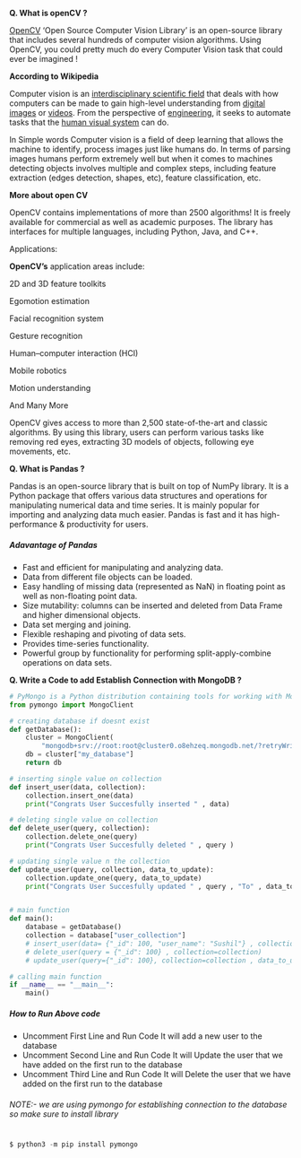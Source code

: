 
**Q. What is openCV ?**

[OpenCV](https://opencv.org/)  ‘Open Source Computer Vision Library’ is an open-source library that includes several hundreds of computer vision algorithms. Using OpenCV, you could pretty much do every Computer Vision task that could ever be imagined !

**According to Wikipedia**

Computer vision is an [interdisciplinary scientific field](https://en.wikipedia.org/wiki/Interdisciplinarity) that deals with how computers can be made to gain high-level understanding from [digital images](https://en.wikipedia.org/wiki/Digital_image) or [videos](https://en.wikipedia.org/wiki/Video). From the perspective of [engineering](https://en.wikipedia.org/wiki/Engineering), it seeks to automate tasks that the [human visual system](https://en.wikipedia.org/wiki/Human_visual_system) can do.

In Simple words Computer vision is a field of deep learning that allows the machine to identify, process images just like humans do. In terms of parsing images humans perform extremely well but when it comes to machines detecting objects involves multiple and complex steps, including feature extraction (edges detection, shapes, etc), feature classification, etc.

**More about open CV**

OpenCV contains implementations of more than 2500 algorithms! It is freely available for commercial as well as academic purposes. The library has interfaces for multiple languages, including Python, Java, and C++.

Applications:

**OpenCV’s** application areas include:

2D and 3D feature toolkits

Egomotion estimation

Facial recognition system

Gesture recognition

Human–computer interaction (HCI)

Mobile robotics

Motion understanding

And Many More

OpenCV gives access to more than 2,500 state-of-the-art and classic algorithms. By using this library, users can perform various tasks like removing red eyes, extracting 3D models of objects, following eye movements, etc.

**Q. What is Pandas ?**

Pandas is an open-source library that is built on top of NumPy library. It is a Python package that offers various data structures and operations for manipulating numerical data and time series. It is mainly popular for importing and analyzing data much easier. Pandas is fast and it has high-performance & productivity for users.
##### Adavantage of Pandas
- Fast and efficient for manipulating and analyzing data.
- Data from different file objects can be loaded.
- Easy handling of missing data (represented as NaN) in floating point as well as non-floating point data.
- Size mutability: columns can be inserted and deleted from Data Frame and higher dimensional objects.
- Data set merging and joining.
- Flexible reshaping and pivoting of data sets.
- Provides time-series functionality.
- Powerful group by functionality for performing split-apply-combine operations on data sets.

**Q. Write a Code to add Establish Connection with MongoDB ?**

```python
# PyMongo is a Python distribution containing tools for working with MongoDB
from pymongo import MongoClient

# creating database if doesnt exist
def getDatabase():
    cluster = MongoClient(
        "mongodb+srv://root:root@cluster0.o8ehzeq.mongodb.net/?retryWrites=true&w=majority")
    db = cluster["my_database"]
    return db

# inserting single value on collection
def insert_user(data, collection):
    collection.insert_one(data)
    print("Congrats User Succesfully inserted " , data)

# deleting single value on collection
def delete_user(query, collection):
    collection.delete_one(query)
    print("Congrats User Succesfully deleted " , query )

# updating single value n the collection
def update_user(query, collection, data_to_update):
    collection.update_one(query, data_to_update)
    print("Congrats User Succesfully updated " , query , "To" , data_to_update )


# main function 
def main():
    database = getDatabase()
    collection = database["user_collection"]
    # insert_user(data= {"_id": 100, "user_name": "Sushil"} , collection=collection)
    # delete_user(query = {"_id": 100} , collection=collection)
    # update_user(query={"_id": 100}, collection=collection , data_to_update= {"$set" : {"user_name" : "Gopal Meena"}} )

# calling main function
if __name__ == "__main__":
    main()

```
##### How to Run Above code
- Uncomment First Line and Run Code It will add a new user to the database
- Uncomment Second Line and Run Code It will Update the user that we have added on the first run to the database
- Uncomment Third Line and Run Code It will Delete the user that we have added on the first run to the database
###### NOTE:- we are using pymongo for establishing connection to the database so make sure to install library
#
```python
$ python3 -m pip install pymongo
```

